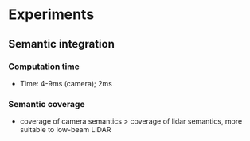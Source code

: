 # Experiments

## Semantic integration
### Computation time
* Time: 4-9ms (camera); 2ms

### Semantic coverage
* coverage of camera semantics > coverage of lidar semantics, more suitable to low-beam LiDAR